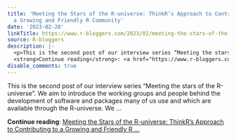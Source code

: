 ```yaml
---
title: 'Meeting the Stars of the R-universe: ThinkR’s Approach to Contributing to
  a Growing and Friendly R Community'
date: '2023-02-28'
linkTitle: https://www.r-bloggers.com/2023/02/meeting-the-stars-of-the-r-universe-thinkrs-approach-to-contributing-to-a-growing-and-friendly-r-community/
source: R-bloggers
description: |-
  <p>This is the second post of our interview series “Meeting the stars of the R-universe”. We aim to introduce the working groups and people behind the development of software and packages many of us use and which are available through the R-universe. We ...</p>
  <strong>Continue reading</strong>: <a href="https://www.r-bloggers.com/2023/02/meeting-the-stars-of-the-r-universe-thinkrs-approach-to-contributing-to-a-growing-and-friendly-r-community/">Meeting the Stars of the R-universe: ThinkR’s Approach to Contributing to a Growing and Friendly R ...
disable_comments: true
---
```

<p>This is the second post of our interview series “Meeting the stars of the R-universe”. We aim to introduce the working groups and people behind the development of software and packages many of us use and which are available through the R-universe. We ...</p>
<strong>Continue reading</strong>: <a href="https://www.r-bloggers.com/2023/02/meeting-the-stars-of-the-r-universe-thinkrs-approach-to-contributing-to-a-growing-and-friendly-r-community/">Meeting the Stars of the R-universe: ThinkR’s Approach to Contributing to a Growing and Friendly R ...